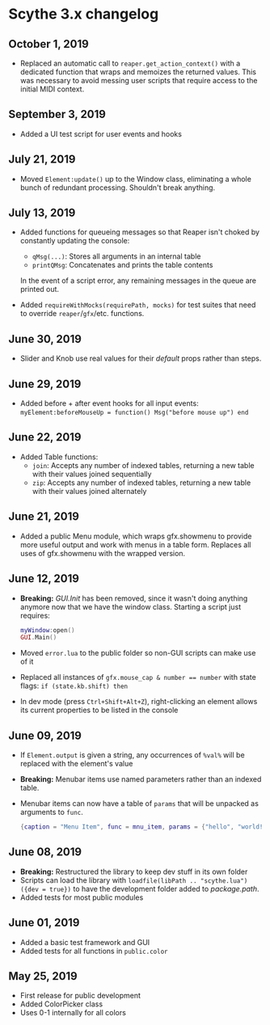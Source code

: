 # Scythe 3.x changelog

## October 1, 2019

- Replaced an automatic call to `reaper.get_action_context()` with a dedicated function that wraps and memoizes the returned values. This was necessary to avoid messing user scripts that require access to the initial MIDI context.

## September 3, 2019

- Added a UI test script for user events and hooks

## July 21, 2019

- Moved `Element:update()` up to the Window class, eliminating a whole bunch of redundant processing. Shouldn't break anything.

## July 13, 2019

- Added functions for queueing messages so that Reaper isn't choked by constantly updating the console:
  - `qMsg(...)`: Stores all arguments in an internal table
  - `printQMsg`: Concatenates and prints the table contents

  In the event of a script error, any remaining messages in the queue are printed out.

- Added `requireWithMocks(requirePath, mocks)` for test suites that need to override `reaper`/`gfx`/etc. functions.

## June 30, 2019

- Slider and Knob use real values for their _default_ props rather than steps.

## June 29, 2019

- Added before + after event hooks for all input events:
  `myElement:beforeMouseUp = function() Msg("before mouse up") end`

## June 22, 2019

- Added Table functions:
  - `join`: Accepts any number of indexed tables, returning a new table with their values joined sequentially
  - `zip`: Accepts any number of indexed tables, returning a new table with their values joined alternately

## June 21, 2019

- Added a public Menu module, which wraps gfx.showmenu to provide more useful output and work with menus in a table form. Replaces all uses of gfx.showmenu with the wrapped version.

## June 12, 2019

- **Breaking:** _GUI.Init_ has been removed, since it wasn't doing anything anymore now that we have the window class. Starting a script just requires:

  ```lua
  myWindow:open()
  GUI.Main()
  ```

- Moved `error.lua` to the public folder so non-GUI scripts can make use of it
- Replaced all instances of `gfx.mouse_cap & number == number` with state flags: `if (state.kb.shift) then`
- In dev mode (press `Ctrl+Shift+Alt+Z`), right-clicking an element allows its current properties to be listed in the console

## June 09, 2019

- If `Element.output` is given a string, any occurrences of `%val%` will be replaced with the element's value
- **Breaking:** Menubar items use named parameters rather than an indexed table.
- Menubar items can now have a table of `params` that will be unpacked as arguments to `func`.

  ```lua
  {caption = "Menu Item", func = mnu_item, params = {"hello", "world!"}},
  ```

## June 08, 2019

- **Breaking:** Restructured the library to keep dev stuff in its own folder
- Scripts can load the library with `loadfile(libPath .. "scythe.lua")({dev = true})` to have the development folder added to _package.path_.
- Added tests for most public modules

## June 01, 2019

- Added a basic test framework and GUI
- Added tests for all functions in `public.color`

## May 25, 2019

- First release for public development
- Added ColorPicker class
- Uses 0-1 internally for all colors
